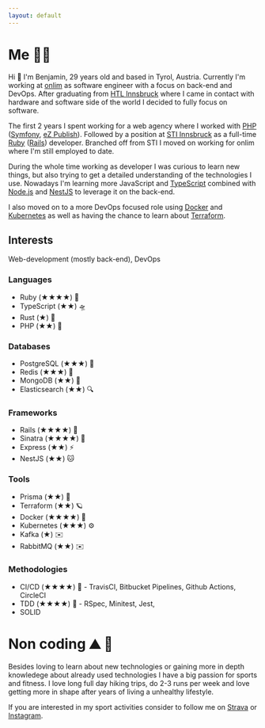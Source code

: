 ```yaml
---
layout: default
---
```

# Me 👨‍💻

Hi 👋 I'm Benjamin, 29 years old and based in Tyrol, Austria. Currently I'm working at [onlim](https://onlim.com/) as software engineer with a focus on back-end and DevOps.
After graduating from [HTL Innsbruck](https://htlinn.ac.at/) where I came in contact with hardware and software side of the world I decided to fully focus on software.

The first 2 years I spent working for a web agency where I worked with [PHP](https://www.php.net/) ([Symfony](https://symfony.com/), [eZ Publish](https://github.com/ezsystems/ezpublish-community)).
Followed by a position at [STI Innsbruck](https://www.sti-innsbruck.at/) as a full-time [Ruby](https://www.ruby-lang.org/en/) ([Rails](https://rubyonrails.org/)) developer. Branched off from STI I moved on working for onlim where I'm still employed to date.

During the whole time working as developer I was curious to learn new things, but also trying to get a detailed understanding of the technologies I use. Nowadays I'm learning more JavaScript and [TypeScript](https://www.typescriptlang.org/) combined with [Node.js](https://nodejs.dev/)  and [NestJS](https://nestjs.com) to leverage it on the back-end.

I also moved on to a more DevOps focused role using [Docker](https://www.docker.com/) and [Kubernetes](https://kubernetes.io/) as well as having the chance to learn about [Terraform](https://www.terraform.io/).

## Interests

Web-development (mostly back-end), DevOps

### Languages

- Ruby (★★★★) 💎
- TypeScript (★★) 🛸
- Rust (★) 🦀
- PHP (★★) 🐘

### Databases

- PostgreSQL (★★★) 🐘
- Redis (★★★) 🔑
- MongoDB (★★) 📄
- Elasticsearch (★★) 🔍

### Frameworks

- Rails (★★★★) 🚅
- Sinatra (★★★★) 🤠
- Express (★★) ⚡️
- NestJS (★★) 🐱

### Tools

- Prisma (★★) 🚀
- Terraform (★★) 🪐
- Docker (★★★★) 🕋
- Kubernetes (★★★) ⚙️
- Kafka (★) ✉️
- RabbitMQ (★★) ✉️

### Methodologies

- CI/CD (★★★★) 🚢 - TravisCI, Bitbucket Pipelines, Github Actions, CircleCI
- TDD (★★★★) 🔬 - RSpec, Minitest, Jest,
- SOLID

# Non coding ⛰️ 🏃

Besides loving to learn about new technologies or gaining more in depth knowledege about already used technologies I have a big passion for sports and fitness.
I love long full day hiking trips, do 2-3 runs per week and love getting more in shape after years of living a unhealthy lifestyle.

If you are interested in my sport activities consider to follow me on [Strava](https://www.strava.com/athletes/70701998) or [Instagram](https://www.instagram.com/bk_cupra/).
